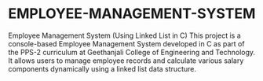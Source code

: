# EMPLOYEE-MANAGEMENT-SYSTEM
Employee Management System (Using Linked List in C) This project is a console-based Employee Management System developed in C as part of the PPS-2 curriculum at Geethanjali College of Engineering and Technology. It allows users to manage employee records and calculate various salary components dynamically using a linked list data structure.

